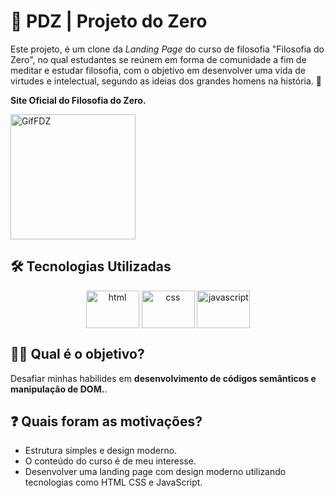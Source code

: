 # 🍷 PDZ | Projeto do Zero 
Este projeto, é um clone da <i>Landing Page</i> do curso de filosofia "Filosofia do Zero", no qual estudantes se reúnem em forma de comunidade a fim de meditar e estudar filosofia, com o objetivo em desenvolver uma vida de virtudes e intelectual, segundo as ideias dos grandes homens na história. 🧠

<strong>Site Oficial do Filosofia do Zero.</strong>

<img  src="./Imagens/FDZ.gif" alt="GifFDZ" height="200">

## 🛠 Tecnologias Utilizadas
<div align="center">
<img align='center' height='60' width='85' title='HTML' alt='html' src='https://github.com/ThyagoRibeiro7/PDZ-ProjetodoZero/issues/1#issue-2476790371'/>
<img align='center' height='60' width='85' title='CSS' alt='css' src='https://github.com/ThyagoRibeiro7/PDZ-ProjetodoZero/issues/2#issue-2476790558'/>
<img align='center' height='60' width='85' title='JavaScript' alt='javascript' src='https://github.com/ThyagoRibeiro7/PDZ-ProjetodoZero/issues/3#issue-2476790681'/>
</div>

<div>

## 👨‍💻 Qual é o objetivo?
Desafiar minhas habilides em <strong>desenvolvimento de códigos semânticos e manipulação de DOM.</strong>.
</div>

## ❓ Quais foram as motivações?
<div>
<ul> 
    <li>Estrutura simples e design moderno.</li>
    <li>O conteúdo do curso é de meu interesse.</li>
    <li>Desenvolver uma landing page com design moderno utilizando tecnologias como HTML CSS e JavaScript.</li>
<ul> 
</div>